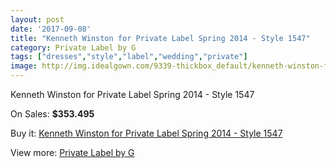```yaml
---
layout: post
date: '2017-09-08'
title: "Kenneth Winston for Private Label Spring 2014 - Style 1547"
category: Private Label by G
tags: ["dresses","style","label","wedding","private"]
image: http://img.idealgown.com/9339-thickbox_default/kenneth-winston-for-private-label-spring-2014-style-1547.jpg
---
```

Kenneth Winston for Private Label Spring 2014 - Style 1547

On Sales: **$353.495**
<a href="https://www.idealgown.com/en/private-label-by-g/3891-kenneth-winston-for-private-label-spring-2014-style-1547.html"><amp-img layout="responsive" width="600" height="600" src="//img.idealgown.com/9339-thickbox_default/kenneth-winston-for-private-label-spring-2014-style-1547.jpg" alt="Kenneth Winston for Private Label Spring 2014 - Style 1547 0" /></a>
<a href="https://www.idealgown.com/en/private-label-by-g/3891-kenneth-winston-for-private-label-spring-2014-style-1547.html"><amp-img layout="responsive" width="600" height="600" src="//img.idealgown.com/9342-thickbox_default/kenneth-winston-for-private-label-spring-2014-style-1547.jpg" alt="Kenneth Winston for Private Label Spring 2014 - Style 1547 1" /></a>
<a href="https://www.idealgown.com/en/private-label-by-g/3891-kenneth-winston-for-private-label-spring-2014-style-1547.html"><amp-img layout="responsive" width="600" height="600" src="//img.idealgown.com/9341-thickbox_default/kenneth-winston-for-private-label-spring-2014-style-1547.jpg" alt="Kenneth Winston for Private Label Spring 2014 - Style 1547 2" /></a>
<a href="https://www.idealgown.com/en/private-label-by-g/3891-kenneth-winston-for-private-label-spring-2014-style-1547.html"><amp-img layout="responsive" width="600" height="600" src="//img.idealgown.com/9340-thickbox_default/kenneth-winston-for-private-label-spring-2014-style-1547.jpg" alt="Kenneth Winston for Private Label Spring 2014 - Style 1547 3" /></a>

Buy it: [Kenneth Winston for Private Label Spring 2014 - Style 1547](https://www.idealgown.com/en/private-label-by-g/3891-kenneth-winston-for-private-label-spring-2014-style-1547.html "Kenneth Winston for Private Label Spring 2014 - Style 1547")

View more: [Private Label by G](https://www.idealgown.com/en/46-private-label-by-g "Private Label by G")